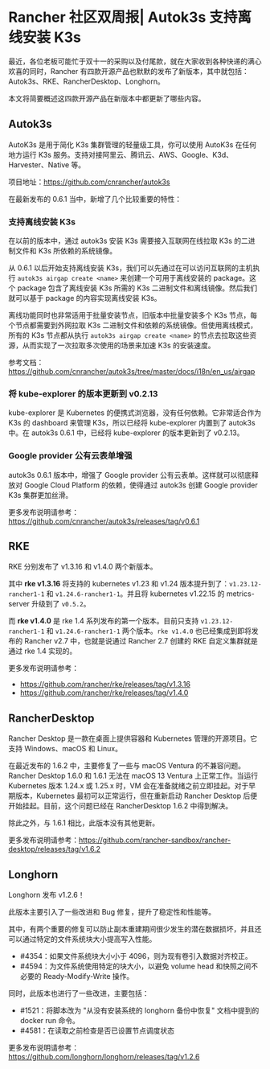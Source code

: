 # Rancher 社区双周报| Autok3s 支持离线安装 K3s

最近，各位老板可能忙于双十一的采购以及付尾款，就在大家收到各种快递的满心欢喜的同时，Rancher 有四款开源产品也默默的发布了新版本，其中就包括：Autok3s、RKE、RancherDesktop、Longhorn。

本文将简要概述这四款开源产品在新版本中都更新了哪些内容。

## Autok3s

AutoK3s 是用于简化 K3s 集群管理的轻量级工具，你可以使用 AutoK3s 在任何地方运行 K3s 服务。支持对接阿里云、腾讯云、AWS、Google、K3d、Harvester、Native 等。

项目地址：https://github.com/cnrancher/autok3s

在最新发布的 0.6.1 当中，新增了几个比较重要的特性：

### 支持离线安装 K3s

在以前的版本中，通过 autok3s 安装 K3s 需要接入互联网在线拉取 K3s 的二进制文件和 K3s 所依赖的系统镜像。

从 0.6.1 以后开始支持离线安装 K3s，我们可以先通过在可以访问互联网的主机执行 `autok3s airgap create <name>` 来创建一个可用于离线安装的 package。这个 package 包含了离线安装 K3s 所需的 K3s 二进制文件和离线镜像。然后我们就可以基于 package 的内容实现离线安装 K3s。

离线功能同时也非常适用于批量安装节点，旧版本中批量安装多个 K3s 节点，每个节点都需要到外网拉取 K3s 二进制文件和依赖的系统镜像。但使用离线模式，所有的 K3s 节点都从执行 `autok3s airgap create <name>` 的节点去拉取这些资源，从而实现了一次拉取多次使用的场景来加速 K3s 的安装速度。

参考文档：https://github.com/cnrancher/autok3s/tree/master/docs/i18n/en_us/airgap

### 将 kube-explorer 的版本更新到 v0.2.13

kube-explorer 是 Kubernetes 的便携式浏览器，没有任何依赖。它非常适合作为 K3s 的 dashboard 来管理 K3s，所以已经将 kube-explorer 内置到了 autok3s 中。在 autok3s 0.6.1 中，已经将 kube-explorer 的版本更新到了 v0.2.13。

### Google provider 公有云表单增强

autok3s 0.6.1 版本中，增强了 Google provider 公有云表单。这样就可以彻底释放对 Google Cloud Platform 的依赖，使得通过 autok3s 创建 Google provider K3s 集群更加丝滑。

更多发布说明请参考：https://github.com/cnrancher/autok3s/releases/tag/v0.6.1

## RKE

RKE 分别发布了 v1.3.16 和 v1.4.0 两个新版本。

其中 **rke v1.3.16** 将支持的 kubernetes v1.23 和 v1.24 版本提升到了：`v1.23.12-rancher1-1` 和 `v1.24.6-rancher1-1`。并且将 kubernetes v1.22.15 的 metrics-server 升级到了 `v0.5.2`。

而 **rke v1.4.0** 是 rke 1.4 系列发布的第一个版本。目前只支持 `v1.23.12-rancher1-1` 和 `v1.24.6-rancher1-1` 两个版本。`rke v1.4.0` 也已经集成到即将发布的 Rancher v2.7 中，也就是说通过 Rancher 2.7 创建的 RKE 自定义集群就是通过 rke 1.4 实现的。

更多发布说明请参考：

- https://github.com/rancher/rke/releases/tag/v1.3.16
- https://github.com/rancher/rke/releases/tag/v1.4.0

## RancherDesktop

Rancher Desktop 是一款在桌面上提供容器和 Kubernetes 管理的开源项目。它支持 Windows、macOS 和 Linux。

在最近发布的 1.6.2 中，主要修复了一些与 macOS Ventura 的不兼容问题。Rancher Desktop 1.6.0 和 1.6.1 无法在 macOS 13 Ventura 上正常工作。当运行 Kubernetes 版本 1.24.x 或 1.25.x 时，VM 会在准备就绪之前立即挂起。对于早期版本，Kubernetes 最初可以正常运行，但在重新启动 Rancher Desktop 后便开始挂起。目前，这个问题已经在 RancherDesktop 1.6.2 中得到解决。

除此之外，与 1.6.1 相比，此版本没有其他更新。

更多发布说明请参考：https://github.com/rancher-sandbox/rancher-desktop/releases/tag/v1.6.2

## Longhorn

Longhorn 发布 v1.2.6！

此版本主要引入了一些改进和 Bug 修复，提升了稳定性和性能等。

其中，有两个重要的修复可以防止副本重建期间很少发生的潜在数据损坏，并且还可以通过特定的文件系统块大小提高写入性能。

- #4354：如果文件系统块大小小于 4096，则为现有卷引入数据对齐校正。
- #4594：为文件系统使用特定的块大小，以避免 volume head 和快照之间不必要的 Ready-Modify-Write 操作。

同时，此版本也进行了一些改进，主要包括：

- #1521：将脚本改为 "从没有安装系统的 longhorn 备份中恢复" 文档中提到的 docker run 命令。
- #4581：在读取之前检查是否已设置节点调度状态

更多发布说明请参考：https://github.com/longhorn/longhorn/releases/tag/v1.2.6

